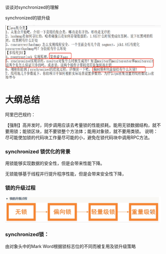 谈谈对synchronized的理解

synchronized的锁升级

![image-20230729092851858](images/1.经验总结.png)

# 大纲总结

阿里巴巴规约：

【强制】高并发时，同步调用应该去考量锁的性能损耗。能用无锁数据结构，就不要用锁；能锁区块，就不要锁整个方法体；能用对象锁，就不要用类锁。
说明：尽可能使加锁的代码块工作量尽可能的小，避免在锁代码块中调用RPC方法。

### synchronized 锁优化的背景

用锁能够实现数据的安全性，但是会带来性能下降。

无锁能够基于线程并行提升程序性能，但是会带来安全性下降，

### 锁的升级过程

![image-20230729094113433](images/2.锁的升级过程.png)

### synchronized锁：

由对象头中的Mark Word根据锁标志位的不同而被复用及锁升级策略



